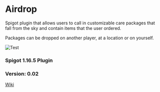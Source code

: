 # Airdrop
Spigot plugin that allows users to call in customizable care packages that fall from the sky and contain items that the user ordered.

Packages can be dropped on another player, at a location or on yourself.

![Test](https://github.com/lukemccon/Airdrop/actions/workflows/test.yml/badge.svg)


### Spigot 1.16.5 Plugin
### Version: 0.02

[Wiki](https://github.com/LukeMccon/Airdrop/wiki)
